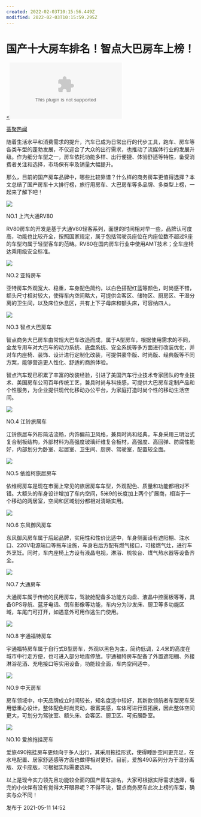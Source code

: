 ```yaml
---
created: 2022-02-03T10:15:56.449Z
modified: 2022-02-03T10:15:59.295Z
---
```

# 国产十大房车排名！智点大巴房车上榜！

[<![](http://localUbuntu/tpxipster/tpxip-galaxy/vnote笔记汇/国产十大房车排名！智点大巴房车上榜！%20-%20知乎.md/v2-9c531ff9bc73e095a489e8163d5b2_93d79993e80f420ca.bin)](https://www.zhihu.com/people/hui-ju-re-wen)

[荟聚热闻](https://www.zhihu.com/people/hui-ju-re-wen)

随着生活水平和消费需求的提升，汽车已成为日常出行的代步工具，跑车、房车等各类车型的蓬勃发展，不仅迎合了大众的出行需求，也推动了流媒体行业的发展升级。作为细分车型之一，房车依托功能多样、出行便捷、体验舒适等特性，备受消费者关注和选择，市场保有率及销量大幅提升。

那么，目前的国产房车品牌中，哪些比较靠谱？什么样的商务房车更值得选择？本文总结了国产房车十大排行榜，旅行用房车、大巴房车等多品牌、多类型上榜，一起来了解下吧！

![](http://localUbuntu/tpxipster/tpxip-galaxy/vnote笔记汇/国产十大房车排名！智点大巴房车上榜！%20-%20知乎.md/v2-a3c4fed2daacf8c62feef370a82b8_83915b61fed4408f9.jpg)

NO.1 上汽大通RV80

RV80房车的开发是基于大通V80轻客系列，面世的时间相对早一些，品牌认可度高，功能也比较齐全，按照国家规定，属于包括驾驶员座位在内座位数不超过9座的车型均属于轻型客车的范畴。RV80在国内房车行业中使用AMT技术；全车座椅达乘用级安全标准。

![](http://localUbuntu/tpxipster/tpxip-galaxy/vnote笔记汇/国产十大房车排名！智点大巴房车上榜！%20-%20知乎.md/v2-57dfa06f8667ba24e4f0aacf1ace5_eef12f46f4154b44a.jpg)

NO.2 亚特房车

亚特房车外观宽大、稳重，车身配色简约，以白色搭配红蓝等颜色，时尚感不错，额头尺寸相对较大，使得车内空间略大，可提供会客区、储物区、厨房区、干湿分离的卫生间，以及床位休息区，共有上下子母床和额头床，可容纳四人。

![](http://localUbuntu/tpxipster/tpxip-galaxy/vnote笔记汇/国产十大房车排名！智点大巴房车上榜！%20-%20知乎.md/v2-08468cefe05ca3625932635720074_71038308071d444db.jpg)

NO.3 智点大巴房车

智点商务大巴房车由常规大巴车改造而成，属于A型房车，根据使用需求的不同，金龙专用车对大巴车的动力系统、底盘系统、安全系统等多方面进行改装优化，并对车内座椅、装饰、设计进行定制化改装，可提供豪华版、时尚版、经典版等不同方案，能够营造更人性化、舒适的商旅体验。

智点汽车现已积累了丰富的改装经验，引进了美国汽车行业技术专家团队的专业技术、美国房车公司百年传统工艺，兼具时尚与科技感，可提供大巴房车定制产品和个性服务，为企业提供现代化移动办公平台，为家庭打造时尚个性的移动生活空间。

![](http://localUbuntu/tpxipster/tpxip-galaxy/vnote笔记汇/国产十大房车排名！智点大巴房车上榜！%20-%20知乎.md/v2-105c061fd9dfe7d01bda246fafbf0_341b1c37471345759.jpg)

NO.4 江铃旅居车

江铃旅居车外形简洁流畅，内饰偏前卫风格，兼具时尚和经典，车身采用三明治式复合制板结构，外部材料为高强度玻璃纤维复合板材，高强度、高回弹、防腐性能好，内部划分为卧室、起居室、卫生间、厨房、驾驶室，配置较全面。

![](http://localUbuntu/tpxipster/tpxip-galaxy/vnote笔记汇/国产十大房车排名！智点大巴房车上榜！%20-%20知乎.md/v2-a95fac95fd44d7aa141f73a1b2a9b_a1a542a85f07415cb.jpg)

NO.5 依维柯旅居房车

依维柯房车是现在市面上常见的旅居房车车型，外观配色、质量和功能都相对不错。大额头的车身设计增加了车内空间，5米9的长度加上两个扩展商，相当于一个移动的两居室，空间和区域划分都相对清晰实用。

![](http://localUbuntu/tpxipster/tpxip-galaxy/vnote笔记汇/国产十大房车排名！智点大巴房车上榜！%20-%20知乎.md/v2-fbe25755477f0049576aa07c1c1ba_a530365e818848eea.jpg)

NO.6 东风御风房车

东风御风房车属于后起品牌，实用性和性价比适中，车身侧面设有遮阳棚、注水口、220V电源端口等拖车设施，车身右后方配有燃气接口，可接燃气灶，进行车外烹饪。同时，车内座椅上方设有液晶电视，淋浴、梳妆台、煤气热水器等设备齐全。

![](http://localUbuntu/tpxipster/tpxip-galaxy/vnote笔记汇/国产十大房车排名！智点大巴房车上榜！%20-%20知乎.md/v2-f4eaa02a31fbe90d9cf2cdb82696a_fcea8f39e5d3425fb.jpg)

NO.7 大通房车

大通房车属于传统的民用房车，驾驶舱配备多功能方向盘、液晶中控面板等等，具备GPS导航、蓝牙电话、倒车影像等功能，车内分为沙发床、厨卫等多功能区域，车尾门可打开，如遇意外可用作逃生门使用。

![](http://localUbuntu/tpxipster/tpxip-galaxy/vnote笔记汇/国产十大房车排名！智点大巴房车上榜！%20-%20知乎.md/129591318238670.png)

NO.8 宇通福特房车

宇通福特房车属于自行式B型房车，外观以黑色为主，简约低调，2.4米的高度在城市中行走方便，也可进入部分地库停放。宇通福特房车配备了外置遮阳棚、外接淋浴花洒、充电接口等实用设备，功能较全面，车内空间适中。

![](http://localUbuntu/tpxipster/tpxip-galaxy/vnote笔记汇/国产十大房车排名！智点大巴房车上榜！%20-%20知乎.md/288301318226537.png)

NO.9 中天房车

房车领域中，中天品牌成立时间较长，知名度适中较好，其新款领航者车型房车采用低重心设计，整体配色时尚灵动，极富美感，车体可进行双拓展，因此整体空间更大，可划分为驾驶室、额头床、会客区、厨卫区、可拓展卧室。

![](http://localUbuntu/tpxipster/tpxip-galaxy/vnote笔记汇/国产十大房车排名！智点大巴房车上榜！%20-%20知乎.md/448661318246703.png)

NO.10 爱旅拖挂房车

爱旅490拖挂房车更倾向于多人出行，其采用拖挂形式，使得睡卧空间更充足，在水电配置、居家舒适感等方面也做得相对更好。目前，爱旅490系列分为干湿分离版、双卡座版，可根据实际需要选择。

以上是现今实力领先且功能较全面的国产房车排名，大家可根据实际需求选择，看完的小伙伴有没有觉得大开眼界呢？不得不说，智点商务房车此次上榜的车型，确实与众不同！

发布于 2021-05-11 14:52
